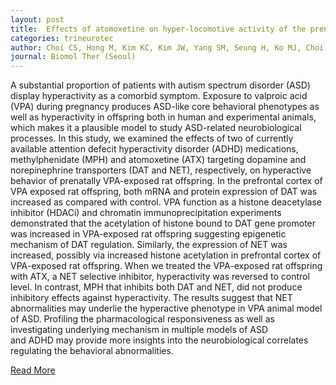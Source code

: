 ```yaml
---
layout: post
title:  Effects of atomoxetine on hyper-locomotive activity of the prenatally valproate-exposed rat offspring.
categories: trineurotec
author: Choi CS, Hong M, Kim KC, Kim JW, Yang SM, Seung H, Ko MJ, Choi DH, You JS, Shin CY, Bahn GH
journal: Biomol Ther (Seoul)
---
```


A substantial proportion of patients with autism spectrum disorder (ASD) display hyperactivity as a comorbid symptom. Exposure to valproic acid (VPA) during pregnancy produces ASD-like core behavioral phenotypes as well as hyperactivity in offspring both in human and experimental animals, which makes it a plausible model to study ASD-related neurobiological processes. In this study, we examined the effects of two of currently available attention defecit hyperactivity disorder (ADHD) medications, methylphenidate (MPH) and atomoxetine (ATX) targeting dopamine and norepinephrine transporters (DAT and NET), respectively, on hyperactive behavior of prenatally VPA-exposed rat offspring. In the prefrontal cortex of VPA exposed rat offspring, both mRNA and protein expression of DAT was increased as compared with control. VPA function as a histone deacetylase inhibitor (HDACi) and chromatin immunoprecipitation experiments demonstrated that the acetylation of histone bound to DAT gene promoter was increased in VPA-exposed rat offspring suggesting epigenetic mechanism of DAT regulation. Similarly, the expression of NET was increased, possibly via increased histone acetylation in prefrontal cortex of VPA-exposed rat offspring. When we treated the VPA-exposed rat offspring with ATX, a NET selective inhibitor, hyperactivity was reversed to control level. In contrast, MPH that inhibits both DAT and NET, did not produce inhibitory effects against hyperactivity. The results suggest that NET abnormalities may underlie the hyperactive phenotype in VPA animal model of ASD. Profiling the pharmacological responsiveness as well as investigating underlying mechanism in multiple models of ASD and ADHD may provide more insights into the neurobiological correlates regulating the behavioral abnormalities.[Read More](https://www.ncbi.nlm.nih.gov/pubmed/25414770)
